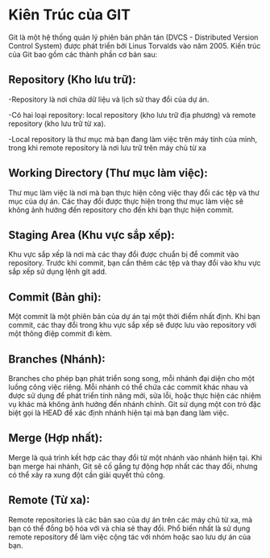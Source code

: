 # Kiên Trúc của GIT

Git là một hệ thống quản lý phiên bản phân tán (DVCS - Distributed Version Control System) được phát triển bởi Linus Torvalds vào năm 2005. Kiến trúc của Git bao gồm các thành phần cơ bản sau:
## Repository (Kho lưu trữ):
-Repository là nơi chứa dữ liệu và lịch sử thay đổi của dự án.

-Có hai loại repository: local repository (kho lưu trữ địa phương) và remote repository (kho lưu trữ từ xa).

-Local repository là thư mục mà bạn đang làm việc trên máy tính của mình, trong khi remote repository là nơi lưu trữ trên máy chủ từ xa
## Working Directory (Thư mục làm việc):

Thư mục làm việc là nơi mà bạn thực hiện công việc thay đổi các tệp và thư mục của dự án.
Các thay đổi được thực hiện trong thư mục làm việc sẽ không ảnh hưởng đến repository cho đến khi bạn thực hiện commit.

## Staging Area (Khu vực sắp xếp):

Khu vực sắp xếp là nơi mà các thay đổi được chuẩn bị để commit vào repository.
Trước khi commit, bạn cần thêm các tệp và thay đổi vào khu vực sắp xếp sử dụng lệnh git add.

## Commit (Bản ghi):

Một commit là một phiên bản của dự án tại một thời điểm nhất định.
Khi bạn commit, các thay đổi trong khu vực sắp xếp sẽ được lưu vào repository với một thông điệp commit đi kèm.

## Branches (Nhánh):

Branches cho phép bạn phát triển song song, mỗi nhánh đại diện cho một luồng công việc riêng.
Mỗi nhánh có thể chứa các commit khác nhau và được sử dụng để phát triển tính năng mới, sửa lỗi, hoặc thực hiện các nhiệm vụ khác mà không ảnh hưởng đến nhánh chính.
Git sử dụng một con trỏ đặc biệt gọi là HEAD để xác định nhánh hiện tại mà bạn đang làm việc.

## Merge (Hợp nhất):

Merge là quá trình kết hợp các thay đổi từ một nhánh vào nhánh hiện tại.
Khi bạn merge hai nhánh, Git sẽ cố gắng tự động hợp nhất các thay đổi, nhưng có thể xảy ra xung đột cần giải quyết thủ công.

## Remote (Từ xa):

Remote repositories là các bản sao của dự án trên các máy chủ từ xa, mà bạn có thể đồng bộ hóa với và chia sẻ thay đổi.
Phổ biến nhất là sử dụng remote repository để làm việc cộng tác với nhóm hoặc sao lưu dự án của bạn.